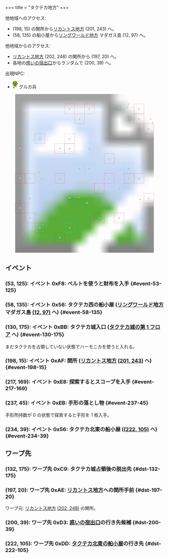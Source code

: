 +++
title = "タクテカ地方"
+++

他地域へのアクセス:

* (198, 15) の関所から[リカントス地方](@/map/map-05/_index.md) (201, 243) へ。
* (58, 135) の船小屋から[リングワールド地方](@/map/map-10/_index.md) マダガス島 (12, 97) へ。

他地域からのアクセス:

* [リカントス地方](@/map/map-05/_index.md) (202, 248) の関所から (197, 20) へ。
* 各地の[惑いの宿出口](@/map/map-13b/_index.md#event-240-150)からランダムで (200, 39) へ。

出現NPC:

* ![グルカ兵](actor-0x3E.png) グルカ兵

<!-- SVG {{{ -->
<svg width="1536" height="1536" viewbox="0 0 2048 2048">
<defs>
<image id="svg-asset-bg" width="2048" height="2048" href="map-09.webp" />
<image id="svg-asset-event" width="16" height="16" href="icon-event.png" />
<image id="svg-asset-destination" width="16" height="16" href="icon-destination.png" />
<image id="svg-asset-actor-0x3B" width="16" height="24" href="actor-0x3B.png" />
<image id="svg-asset-actor-0x3C" width="16" height="24" href="actor-0x3C.png" />
<image id="svg-asset-actor-0x3D" width="16" height="24" href="actor-0x3D.png" />
<image id="svg-asset-actor-0x3E" width="16" height="24" href="actor-0x3E.png" />
<image id="svg-asset-actor-0x3F" width="16" height="24" href="actor-0x3F.png" />
<image id="svg-asset-actor-0x40" width="16" height="24" href="actor-0x40.png" />
<image id="svg-asset-actor-0x41" width="16" height="24" href="actor-0x41.png" />
</defs>
<use href="#svg-asset-bg" x="0" y="0"></use>
<text class="caption-32" x="1604" y="120" fill="yellow">関</text>
<text class="caption-24" x="1572" y="328" fill="yellow">惑</text>
<text class="caption-32" x="1872" y="284" fill="yellow">船</text>
<text class="caption-24" x="1896" y="400" fill="yellow">手形</text>
<text class="caption-24" x="1800" y="840" fill="yellow">船</text>
<text class="caption-24" x="1716" y="1396" fill="yellow">スコープ</text>
<text class="caption-48" x="900" y="1340" fill="yellow">タクテカ城</text>
<text class="caption-24" x="368" y="1016" fill="yellow">財布</text>
<text class="caption-32" x="464" y="1048" fill="yellow">船</text>
<rect x="768" y="128" width="128" height="128" stroke="red" fill="none" />
<use href="#svg-asset-actor-0x3C" x="824" y="180"><title>敵 0x3C</title></use>
<rect x="1024" y="128" width="128" height="128" stroke="red" fill="none" />
<use href="#svg-asset-actor-0x3D" x="1080" y="180"><title>敵 0x3D</title></use>
<rect x="1664" y="128" width="128" height="128" stroke="red" fill="none" />
<use href="#svg-asset-actor-0x40" x="1720" y="180"><title>敵 0x40</title></use>
<rect x="896" y="256" width="128" height="128" stroke="red" fill="none" />
<use href="#svg-asset-actor-0x3B" x="952" y="308"><title>敵 0x3B</title></use>
<rect x="1664" y="256" width="128" height="128" stroke="red" fill="none" />
<use href="#svg-asset-actor-0x3B" x="1720" y="308"><title>敵 0x3B</title></use>
<rect x="1792" y="384" width="128" height="128" stroke="red" fill="none" />
<use href="#svg-asset-actor-0x41" x="1848" y="436"><title>敵 0x41</title></use>
<rect x="384" y="512" width="128" height="128" stroke="red" fill="none" />
<use href="#svg-asset-actor-0x3B" x="440" y="564"><title>敵 0x3B</title></use>
<rect x="768" y="512" width="128" height="128" stroke="red" fill="none" />
<use href="#svg-asset-actor-0x3D" x="824" y="564"><title>敵 0x3D</title></use>
<rect x="640" y="640" width="128" height="128" stroke="red" fill="none" />
<use href="#svg-asset-actor-0x3C" x="696" y="692"><title>敵 0x3C</title></use>
<rect x="768" y="640" width="128" height="128" stroke="red" fill="none" />
<use href="#svg-asset-actor-0x3F" x="824" y="692"><title>敵 0x3F</title></use>
<rect x="1280" y="768" width="128" height="128" stroke="red" fill="none" />
<use href="#svg-asset-actor-0x3F" x="1336" y="820"><title>敵 0x3F</title></use>
<rect x="128" y="1024" width="128" height="128" stroke="red" fill="none" />
<use href="#svg-asset-actor-0x3B" x="184" y="1076"><title>敵 0x3B</title></use>
<rect x="256" y="1024" width="128" height="128" stroke="red" fill="none" />
<use href="#svg-asset-actor-0x3F" x="312" y="1076"><title>敵 0x3F</title></use>
<rect x="640" y="1024" width="128" height="128" stroke="red" fill="none" />
<use href="#svg-asset-actor-0x40" x="696" y="1076"><title>敵 0x40</title></use>
<rect x="1280" y="1024" width="128" height="128" stroke="red" fill="none" />
<use href="#svg-asset-actor-0x3F" x="1336" y="1076"><title>敵 0x3F</title></use>
<rect x="1536" y="1024" width="128" height="128" stroke="red" fill="none" />
<use href="#svg-asset-actor-0x40" x="1592" y="1076"><title>敵 0x40</title></use>
<rect x="1664" y="1024" width="128" height="128" stroke="red" fill="none" />
<use href="#svg-asset-actor-0x3B" x="1720" y="1076"><title>敵 0x3B</title></use>
<rect x="1152" y="1152" width="128" height="128" stroke="red" fill="none" />
<use href="#svg-asset-actor-0x3C" x="1208" y="1204"><title>敵 0x3C</title></use>
<rect x="1792" y="1280" width="128" height="128" stroke="red" fill="none" />
<use href="#svg-asset-actor-0x3C" x="1848" y="1332"><title>敵 0x3C</title></use>
<rect x="128" y="1408" width="128" height="128" stroke="red" fill="none" />
<use href="#svg-asset-actor-0x3D" x="184" y="1460"><title>敵 0x3D</title></use>
<rect x="256" y="1536" width="128" height="128" stroke="red" fill="none" />
<use href="#svg-asset-actor-0x41" x="312" y="1588"><title>敵 0x41</title></use>
<rect x="1152" y="1536" width="128" height="128" stroke="red" fill="none" />
<use href="#svg-asset-actor-0x3B" x="1208" y="1588"><title>敵 0x3B</title></use>
<rect x="1408" y="1536" width="128" height="128" stroke="red" fill="none" />
<use href="#svg-asset-actor-0x41" x="1464" y="1588"><title>敵 0x41</title></use>
<rect x="384" y="1664" width="128" height="128" stroke="red" fill="none" />
<use href="#svg-asset-actor-0x3F" x="440" y="1716"><title>敵 0x3F</title></use>
<rect x="640" y="1792" width="128" height="128" stroke="red" fill="none" />
<use href="#svg-asset-actor-0x40" x="696" y="1844"><title>敵 0x40</title></use>
<rect x="1408" y="128" width="128" height="128" stroke="cyan" fill="none" />
<use href="#svg-asset-actor-0x3E" x="1464" y="180"><title>グルカ兵「ハーモニカを持ってるかい」</title></use>
<rect x="128" y="640" width="128" height="128" stroke="cyan" fill="none" />
<use href="#svg-asset-actor-0x3E" x="184" y="692"><title>グルカ兵 (会話なし)</title></use>
<rect x="1024" y="640" width="128" height="128" stroke="cyan" fill="none" />
<use href="#svg-asset-actor-0x3E" x="1080" y="692"><title>グルカ兵「船小屋に近い海岸でベルトを使え」</title></use>
<rect x="896" y="896" width="128" height="128" stroke="cyan" fill="none" />
<use href="#svg-asset-actor-0x3E" x="952" y="948"><title>グルカ兵 (会話なし)</title></use>
<rect x="1024" y="896" width="128" height="128" stroke="cyan" fill="none" />
<use href="#svg-asset-actor-0x3E" x="1080" y="948"><title>グルカ兵「東の湖のほとりを探せ」</title></use>
<rect x="1536" y="896" width="128" height="128" stroke="cyan" fill="none" />
<use href="#svg-asset-actor-0x3E" x="1592" y="948"><title>グルカ兵 (会話なし)</title></use>
<rect x="1408" y="1152" width="128" height="128" stroke="cyan" fill="none" />
<use href="#svg-asset-actor-0x3E" x="1464" y="1204"><title>グルカ兵 (会話なし)</title></use>
<rect x="256" y="1280" width="128" height="128" stroke="cyan" fill="none" />
<use href="#svg-asset-actor-0x3E" x="312" y="1332"><title>グルカ兵 (会話なし)</title></use>
<rect x="512" y="1280" width="128" height="128" stroke="cyan" fill="none" />
<use href="#svg-asset-actor-0x3E" x="568" y="1332"><title>グルカ兵「入口で吹き鳴らせ」</title></use>
<rect x="768" y="1280" width="128" height="128" stroke="cyan" fill="none" />
<use href="#svg-asset-actor-0x3E" x="824" y="1332"><title>グルカ兵 (会話なし)</title></use>
<rect x="768" y="1664" width="128" height="128" stroke="cyan" fill="none" />
<use href="#svg-asset-actor-0x3E" x="824" y="1716"><title>グルカ兵 (会話なし)</title></use>
<a href="#event-53-125">
<use href="#svg-asset-event" x="424" y="1000"><title>(53, 125): イベント 0xF8: ベルトを使うと財布を入手</title></use>
</a>
<a href="#event-58-135">
<use href="#svg-asset-event" x="464" y="1080"><title>(58, 135): イベント 0x56: タクテカ西の船小屋 (リングワールド地方 マダガス島 (12, 97) へ)</title></use>
</a>
<a href="#event-130-175">
<use href="#svg-asset-event" x="1040" y="1400"><title>(130, 175): イベント 0xBB: タクテカ城入口 (タクテカ城の第 1 フロアへ)</title></use>
</a>
<a href="#event-198-15">
<use href="#svg-asset-event" x="1584" y="120"><title>(198, 15): イベント 0xAF: 関所 (リカントス地方 (201, 243) へ)</title></use>
</a>
<a href="#event-217-169">
<use href="#svg-asset-event" x="1736" y="1352"><title>(217, 169): イベント 0xE8: 探索するとスコープを入手</title></use>
</a>
<a href="#event-237-45">
<use href="#svg-asset-event" x="1896" y="360"><title>(237, 45): イベント 0xEB: 手形の落とし物</title></use>
</a>
<a href="#event-234-39">
<use href="#svg-asset-event" x="1872" y="312"><title>(234, 39): イベント 0x56: タクテカ北東の船小屋 ((222, 105) へ)</title></use>
</a>
<a href="#dst-197-20">
<use href="#svg-asset-destination" x="1576" y="160"><title>(197, 20): ワープ先 0xAE: リカントス地方への関所手前</title></use>
</a>
<a href="#dst-132-175">
<use href="#svg-asset-destination" x="1056" y="1400"><title>(132, 175): ワープ先 0xC9: タクテカ城占領後の脱出先</title></use>
</a>
<a href="#dst-200-39">
<use href="#svg-asset-destination" x="1600" y="312"><title>(200, 39): ワープ先 0xD3: 惑いの宿出口の行き先候補</title></use>
</a>
<a href="#dst-222-105">
<use href="#svg-asset-destination" x="1776" y="840"><title>(222, 105): ワープ先 0xDD: タクテカ北東の船小屋の行き先</title></use>
</a>
</svg>
<!-- }}} -->


## イベント

### (53, 125): イベント 0xF8: ベルトを使うと財布を入手 {#event-53-125}

### (58, 135): イベント 0x56: タクテカ西の船小屋 ([リングワールド地方](@/map/map-10/_index.md) マダガス島 [(12, 97)](@/map/map-10/_index.md#dst-12-97) へ) {#event-58-135}

### (130, 175): イベント 0xBB: タクテカ城入口 ([タクテカ城の第 1 フロア](@/map/map-15/_index.md#dst-20-21) へ) {#event-130-175}

まだタクテカを占領していない状態でハーモニカを使うと入れる。

### (198, 15): イベント 0xAF: 関所 ([リカントス地方](@/map/map-05/_index.md) [(201, 243)](@/map/map-05/_index.md#dst-201-243) へ) {#event-198-15}

### (217, 169): イベント 0xE8: 探索するとスコープを入手 {#event-217-169}

### (237, 45): イベント 0xEB: 手形の落とし物 {#event-237-45}

手形所持数が 0 の状態で探索すると手形を 1 枚入手。

### (234, 39): イベント 0x56: タクテカ北東の船小屋 ([(222, 105)](#dst-222-105) へ) {#event-234-39}


## ワープ先

### (132, 175): ワープ先 0xC9: タクテカ城占領後の脱出先 {#dst-132-175}

### (197, 20): ワープ先 0xAE: [リカントス地方](@/map/map-05/_index.md)への関所手前 {#dst-197-20}

ワープ元: [リカントス地方](@/map/map-05/_index.md) [(202, 248)](@/map/map-05/_index.md#event-202-248) の関所。

### (200, 39): ワープ先 0xD3: [惑いの宿出口](@/map/map-13b/_index.md#event-240-150)の行き先候補 {#dst-200-39}

### (222, 105): ワープ先 0xDD: [タクテカ北東の船小屋](#event-234-39)の行き先 {#dst-222-105}


